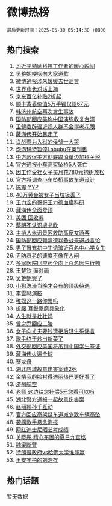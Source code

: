 # 微博热榜

`最后更新时间：2025-05-30 05:14:30 +0800`

## 热门搜索

1. [习近平勉励科技工作者的暖心瞬间](https://m.weibo.cn/search?containerid=100103type%3D1%26t%3D10%26q%3D%23%E4%B9%A0%E8%BF%91%E5%B9%B3%E5%8B%89%E5%8A%B1%E7%A7%91%E6%8A%80%E5%B7%A5%E4%BD%9C%E8%80%85%E7%9A%84%E6%9A%96%E5%BF%83%E7%9E%AC%E9%97%B4%23&stream_entry_id=51&isnewpage=1&extparam=seat%3D1%26c_type%3D51%26q%3D%2523%25E4%25B9%25A0%25E8%25BF%2591%25E5%25B9%25B3%25E5%258B%2589%25E5%258A%25B1%25E7%25A7%2591%25E6%258A%2580%25E5%25B7%25A5%25E4%25BD%259C%25E8%2580%2585%25E7%259A%2584%25E6%259A%2596%25E5%25BF%2583%25E7%259E%25AC%25E9%2597%25B4%2523%26dgr%3D0%26cate%3D10103%26pos%3D0%26filter_type%3Drealtimehot%26stream_entry_id%3D51%26display_time%3D1748553268%26pre_seqid%3D17485532687530404359806)
1. [吴艳妮哽咽向大家道歉](https://m.weibo.cn/search?containerid=100103type%3D1%26t%3D10%26q%3D%23%E5%90%B4%E8%89%B3%E5%A6%AE%E5%93%BD%E5%92%BD%E5%90%91%E5%A4%A7%E5%AE%B6%E9%81%93%E6%AD%89%23&stream_entry_id=31&isnewpage=1&extparam=seat%3D1%26c_type%3D31%26flag%3D2%26cate%3D5001%26lcate%3D5001%26pos%3D0%26stream_entry_id%3D31%26q%3D%2523%25E5%2590%25B4%25E8%2589%25B3%25E5%25A6%25AE%25E5%2593%25BD%25E5%2592%25BD%25E5%2590%2591%25E5%25A4%25A7%25E5%25AE%25B6%25E9%2581%2593%25E6%25AD%2589%2523%26dgr%3D0%26band_rank%3D1%26filter_type%3Drealtimehot%26realpos%3D1%26display_time%3D1748553268%26pre_seqid%3D17485532687530404359806)
1. [微博通报涉朱媛媛去世谣言](https://m.weibo.cn/search?containerid=100103type%3D1%26t%3D10%26q%3D%23%E5%BE%AE%E5%8D%9A%E9%80%9A%E6%8A%A5%E6%B6%89%E6%9C%B1%E5%AA%9B%E5%AA%9B%E5%8E%BB%E4%B8%96%E8%B0%A3%E8%A8%80%23&stream_entry_id=31&isnewpage=1&extparam=seat%3D1%26c_type%3D31%26flag%3D2%26cate%3D5001%26lcate%3D5001%26pos%3D1%26stream_entry_id%3D31%26q%3D%2523%25E5%25BE%25AE%25E5%258D%259A%25E9%2580%259A%25E6%258A%25A5%25E6%25B6%2589%25E6%259C%25B1%25E5%25AA%259B%25E5%25AA%259B%25E5%258E%25BB%25E4%25B8%2596%25E8%25B0%25A3%25E8%25A8%2580%2523%26dgr%3D0%26band_rank%3D2%26filter_type%3Drealtimehot%26realpos%3D2%26display_time%3D1748553268%26pre_seqid%3D17485532687530404359806)
1. [世界市长对话上海](https://m.weibo.cn/search?containerid=100103type%3D1%26t%3D10%26q%3D%23%E4%B8%96%E7%95%8C%E5%B8%82%E9%95%BF%E5%AF%B9%E8%AF%9D%E4%B8%8A%E6%B5%B7%23&stream_entry_id=31&isnewpage=1&extparam=seat%3D1%26c_type%3D31%26flag%3D0%26cate%3D5001%26lcate%3D5001%26pos%3D2%26stream_entry_id%3D31%26q%3D%2523%25E4%25B8%2596%25E7%2595%258C%25E5%25B8%2582%25E9%2595%25BF%25E5%25AF%25B9%25E8%25AF%259D%25E4%25B8%258A%25E6%25B5%25B7%2523%26dgr%3D0%26band_rank%3D3%26filter_type%3Drealtimehot%26realpos%3D3%26display_time%3D1748553268%26pre_seqid%3D17485532687530404359806)
1. [京东百亿补贴2折起](https://m.weibo.cn/search?containerid=100103type%3D1%26t%3D10%26q%3D%23%E4%BA%AC%E4%B8%9C%E7%99%BE%E4%BA%BF%E8%A1%A5%E8%B4%B42%E6%8A%98%E8%B5%B7%23&stream_entry_id=31&isnewpage=1&extparam=seat%3D1%26c_type%3D31%26cate%3D5001%26lcate%3D5001%26pos%3D3%26stream_entry_id%3D31%26q%3D%2523%25E4%25BA%25AC%25E4%25B8%259C%25E7%2599%25BE%25E4%25BA%25BF%25E8%25A1%25A5%25E8%25B4%25B42%25E6%258A%2598%25E8%25B5%25B7%2523%26dgr%3D0%26band_rank%3D4%26adid%3D288289%26is_ad_pos%3D1%26filter_type%3Drealtimehot%26topic_ad%3D1%26display_time%3D1748553268%26pre_seqid%3D17485532687530404359806)
1. [顺丰寄丢价值5万手镯仅赔67元](https://m.weibo.cn/search?containerid=100103type%3D1%26t%3D10%26q%3D%23%E9%A1%BA%E4%B8%B0%E5%AF%84%E4%B8%A2%E4%BB%B7%E5%80%BC5%E4%B8%87%E6%89%8B%E9%95%AF%E4%BB%85%E8%B5%9467%E5%85%83%23&stream_entry_id=31&isnewpage=1&extparam=seat%3D1%26c_type%3D31%26flag%3D0%26cate%3D5001%26lcate%3D5001%26pos%3D4%26stream_entry_id%3D31%26q%3D%2523%25E9%25A1%25BA%25E4%25B8%25B0%25E5%25AF%2584%25E4%25B8%25A2%25E4%25BB%25B7%25E5%2580%25BC5%25E4%25B8%2587%25E6%2589%258B%25E9%2595%25AF%25E4%25BB%2585%25E8%25B5%259467%25E5%2585%2583%2523%26dgr%3D0%26band_rank%3D4%26filter_type%3Drealtimehot%26realpos%3D4%26display_time%3D1748553268%26pre_seqid%3D17485532687530404359806)
1. [韩济州航空再次发生事故](https://m.weibo.cn/search?containerid=100103type%3D1%26t%3D10%26q%3D%23%E9%9F%A9%E6%B5%8E%E5%B7%9E%E8%88%AA%E7%A9%BA%E5%86%8D%E6%AC%A1%E5%8F%91%E7%94%9F%E4%BA%8B%E6%95%85%23&stream_entry_id=31&isnewpage=1&extparam=seat%3D1%26c_type%3D31%26flag%3D0%26cate%3D5001%26lcate%3D5001%26pos%3D5%26stream_entry_id%3D31%26q%3D%2523%25E9%259F%25A9%25E6%25B5%258E%25E5%25B7%259E%25E8%2588%25AA%25E7%25A9%25BA%25E5%2586%258D%25E6%25AC%25A1%25E5%258F%2591%25E7%2594%259F%25E4%25BA%258B%25E6%2595%2585%2523%26dgr%3D0%26band_rank%3D5%26filter_type%3Drealtimehot%26realpos%3D5%26display_time%3D1748553268%26pre_seqid%3D17485532687530404359806)
1. [国防部回应美称中国演练收复台湾](https://m.weibo.cn/search?containerid=100103type%3D1%26t%3D10%26q%3D%23%E5%9B%BD%E9%98%B2%E9%83%A8%E5%9B%9E%E5%BA%94%E7%BE%8E%E7%A7%B0%E4%B8%AD%E5%9B%BD%E6%BC%94%E7%BB%83%E6%94%B6%E5%A4%8D%E5%8F%B0%E6%B9%BE%23&stream_entry_id=31&isnewpage=1&extparam=seat%3D1%26c_type%3D31%26flag%3D0%26cate%3D5001%26lcate%3D5001%26pos%3D6%26stream_entry_id%3D31%26q%3D%2523%25E5%259B%25BD%25E9%2598%25B2%25E9%2583%25A8%25E5%259B%259E%25E5%25BA%2594%25E7%25BE%258E%25E7%25A7%25B0%25E4%25B8%25AD%25E5%259B%25BD%25E6%25BC%2594%25E7%25BB%2583%25E6%2594%25B6%25E5%25A4%258D%25E5%258F%25B0%25E6%25B9%25BE%2523%26dgr%3D0%26band_rank%3D6%26filter_type%3Drealtimehot%26realpos%3D6%26display_time%3D1748553268%26pre_seqid%3D17485532687530404359806)
1. [卫健委辟谣近视人群不会得老花眼](https://m.weibo.cn/search?containerid=100103type%3D1%26t%3D10%26q%3D%23%E5%8D%AB%E5%81%A5%E5%A7%94%E8%BE%9F%E8%B0%A3%E8%BF%91%E8%A7%86%E4%BA%BA%E7%BE%A4%E4%B8%8D%E4%BC%9A%E5%BE%97%E8%80%81%E8%8A%B1%E7%9C%BC%23&stream_entry_id=31&isnewpage=1&extparam=seat%3D1%26c_type%3D31%26cate%3D5001%26lcate%3D5001%26pos%3D7%26stream_entry_id%3D31%26q%3D%2523%25E5%258D%25AB%25E5%2581%25A5%25E5%25A7%2594%25E8%25BE%259F%25E8%25B0%25A3%25E8%25BF%2591%25E8%25A7%2586%25E4%25BA%25BA%25E7%25BE%25A4%25E4%25B8%258D%25E4%25BC%259A%25E5%25BE%2597%25E8%2580%2581%25E8%258A%25B1%25E7%259C%25BC%2523%26dgr%3D0%26adid%3D288266%26is_ad_pos%3D1%26filter_type%3Drealtimehot%26band_rank%3D7%26display_time%3D1748553268%26pre_seqid%3D17485532687530404359806)
1. [藏海传开始暴走了](https://m.weibo.cn/search?containerid=100103type%3D1%26t%3D10%26q%3D%23%E8%97%8F%E6%B5%B7%E4%BC%A0%E5%BC%80%E5%A7%8B%E6%9A%B4%E8%B5%B0%E4%BA%86%23&stream_entry_id=31&isnewpage=1&extparam=seat%3D1%26c_type%3D31%26flag%3D0%26cate%3D5001%26lcate%3D5001%26pos%3D8%26stream_entry_id%3D31%26q%3D%2523%25E8%2597%258F%25E6%25B5%25B7%25E4%25BC%25A0%25E5%25BC%2580%25E5%25A7%258B%25E6%259A%25B4%25E8%25B5%25B0%25E4%25BA%2586%2523%26dgr%3D0%26band_rank%3D7%26filter_type%3Drealtimehot%26realpos%3D7%26display_time%3D1748553268%26pre_seqid%3D17485532687530404359806)
1. [肖战要为入狱的侯爷一大哭](https://m.weibo.cn/search?containerid=100103type%3D1%26t%3D10%26q%3D%23%E8%82%96%E6%88%98%E8%A6%81%E4%B8%BA%E5%85%A5%E7%8B%B1%E7%9A%84%E4%BE%AF%E7%88%B7%E4%B8%80%E5%A4%A7%E5%93%AD%23&stream_entry_id=31&isnewpage=1&extparam=seat%3D1%26c_type%3D31%26flag%3D0%26cate%3D5001%26lcate%3D5001%26pos%3D9%26stream_entry_id%3D31%26q%3D%2523%25E8%2582%2596%25E6%2588%2598%25E8%25A6%2581%25E4%25B8%25BA%25E5%2585%25A5%25E7%258B%25B1%25E7%259A%2584%25E4%25BE%25AF%25E7%2588%25B7%25E4%25B8%2580%25E5%25A4%25A7%25E5%2593%25AD%2523%26dgr%3D0%26band_rank%3D8%26filter_type%3Drealtimehot%26realpos%3D8%26display_time%3D1748553268%26pre_seqid%3D17485532687530404359806)
1. [泡泡玛特暂停Labubu在英销售](https://m.weibo.cn/search?containerid=100103type%3D1%26t%3D10%26q%3D%23%E6%B3%A1%E6%B3%A1%E7%8E%9B%E7%89%B9%E6%9A%82%E5%81%9CLabubu%E5%9C%A8%E8%8B%B1%E9%94%80%E5%94%AE%23&stream_entry_id=31&isnewpage=1&extparam=seat%3D1%26c_type%3D31%26flag%3D0%26cate%3D5001%26lcate%3D5001%26pos%3D10%26stream_entry_id%3D31%26q%3D%2523%25E6%25B3%25A1%25E6%25B3%25A1%25E7%258E%259B%25E7%2589%25B9%25E6%259A%2582%25E5%2581%259CLabubu%25E5%259C%25A8%25E8%258B%25B1%25E9%2594%2580%25E5%2594%25AE%2523%26dgr%3D0%26band_rank%3D9%26filter_type%3Drealtimehot%26realpos%3D9%26display_time%3D1748553268%26pre_seqid%3D17485532687530404359806)
1. [中方敦促美方彻底取消单边加征关税](https://m.weibo.cn/search?containerid=100103type%3D1%26t%3D10%26q%3D%23%E4%B8%AD%E6%96%B9%E6%95%A6%E4%BF%83%E7%BE%8E%E6%96%B9%E5%BD%BB%E5%BA%95%E5%8F%96%E6%B6%88%E5%8D%95%E8%BE%B9%E5%8A%A0%E5%BE%81%E5%85%B3%E7%A8%8E%23&stream_entry_id=31&isnewpage=1&extparam=seat%3D1%26c_type%3D31%26flag%3D1%26cate%3D5001%26lcate%3D5001%26pos%3D11%26stream_entry_id%3D31%26q%3D%2523%25E4%25B8%25AD%25E6%2596%25B9%25E6%2595%25A6%25E4%25BF%2583%25E7%25BE%258E%25E6%2596%25B9%25E5%25BD%25BB%25E5%25BA%2595%25E5%258F%2596%25E6%25B6%2588%25E5%258D%2595%25E8%25BE%25B9%25E5%258A%25A0%25E5%25BE%2581%25E5%2585%25B3%25E7%25A8%258E%2523%26dgr%3D0%26band_rank%3D10%26filter_type%3Drealtimehot%26realpos%3D10%26display_time%3D1748553268%26pre_seqid%3D17485532687530404359806)
1. [官方通报小车高架坠桥5人死亡](https://m.weibo.cn/search?containerid=100103type%3D1%26t%3D10%26q%3D%23%E5%AE%98%E6%96%B9%E9%80%9A%E6%8A%A5%E5%B0%8F%E8%BD%A6%E9%AB%98%E6%9E%B6%E5%9D%A0%E6%A1%A55%E4%BA%BA%E6%AD%BB%E4%BA%A1%23&stream_entry_id=31&isnewpage=1&extparam=seat%3D1%26c_type%3D31%26flag%3D0%26cate%3D5001%26lcate%3D5001%26pos%3D12%26stream_entry_id%3D31%26q%3D%2523%25E5%25AE%2598%25E6%2596%25B9%25E9%2580%259A%25E6%258A%25A5%25E5%25B0%258F%25E8%25BD%25A6%25E9%25AB%2598%25E6%259E%25B6%25E5%259D%25A0%25E6%25A1%25A55%25E4%25BA%25BA%25E6%25AD%25BB%25E4%25BA%25A1%2523%26dgr%3D0%26band_rank%3D11%26filter_type%3Drealtimehot%26realpos%3D11%26display_time%3D1748553268%26pre_seqid%3D17485532687530404359806)
1. [因工作受挫女子每月花780元抱树放松](https://m.weibo.cn/search?containerid=100103type%3D1%26t%3D10%26q%3D%23%E5%9B%A0%E5%B7%A5%E4%BD%9C%E5%8F%97%E6%8C%AB%E5%A5%B3%E5%AD%90%E6%AF%8F%E6%9C%88%E8%8A%B1780%E5%85%83%E6%8A%B1%E6%A0%91%E6%94%BE%E6%9D%BE%23&stream_entry_id=31&isnewpage=1&extparam=seat%3D1%26c_type%3D31%26flag%3D0%26cate%3D5001%26lcate%3D5001%26pos%3D13%26stream_entry_id%3D31%26q%3D%2523%25E5%259B%25A0%25E5%25B7%25A5%25E4%25BD%259C%25E5%258F%2597%25E6%258C%25AB%25E5%25A5%25B3%25E5%25AD%2590%25E6%25AF%258F%25E6%259C%2588%25E8%258A%25B1780%25E5%2585%2583%25E6%258A%25B1%25E6%25A0%2591%25E6%2594%25BE%25E6%259D%25BE%2523%26dgr%3D0%26band_rank%3D12%26filter_type%3Drealtimehot%26realpos%3D12%26display_time%3D1748553268%26pre_seqid%3D17485532687530404359806)
1. [官方将调查小车坠桥事故车道设计](https://m.weibo.cn/search?containerid=100103type%3D1%26t%3D10%26q%3D%23%E5%AE%98%E6%96%B9%E5%B0%86%E8%B0%83%E6%9F%A5%E5%B0%8F%E8%BD%A6%E5%9D%A0%E6%A1%A5%E4%BA%8B%E6%95%85%E8%BD%A6%E9%81%93%E8%AE%BE%E8%AE%A1%23&stream_entry_id=31&isnewpage=1&extparam=seat%3D1%26c_type%3D31%26flag%3D0%26cate%3D5001%26lcate%3D5001%26pos%3D14%26stream_entry_id%3D31%26q%3D%2523%25E5%25AE%2598%25E6%2596%25B9%25E5%25B0%2586%25E8%25B0%2583%25E6%259F%25A5%25E5%25B0%258F%25E8%25BD%25A6%25E5%259D%25A0%25E6%25A1%25A5%25E4%25BA%258B%25E6%2595%2585%25E8%25BD%25A6%25E9%2581%2593%25E8%25AE%25BE%25E8%25AE%25A1%2523%26dgr%3D0%26band_rank%3D13%26filter_type%3Drealtimehot%26realpos%3D13%26display_time%3D1748553268%26pre_seqid%3D17485532687530404359806)
1. [陈震 YYP](https://m.weibo.cn/search?containerid=100103type%3D1%26t%3D10%26q%3D%E9%99%88%E9%9C%87+YYP&stream_entry_id=31&isnewpage=1&extparam=seat%3D1%26c_type%3D31%26flag%3D0%26cate%3D5001%26lcate%3D5001%26pos%3D15%26stream_entry_id%3D31%26q%3D%25E9%2599%2588%25E9%259C%2587%2520YYP%26dgr%3D0%26band_rank%3D14%26filter_type%3Drealtimehot%26realpos%3D14%26display_time%3D1748553268%26pre_seqid%3D17485532687530404359806)
1. [40万黄金被女子当垃圾丢了](https://m.weibo.cn/search?containerid=100103type%3D1%26t%3D10%26q%3D%2340%E4%B8%87%E9%BB%84%E9%87%91%E8%A2%AB%E5%A5%B3%E5%AD%90%E5%BD%93%E5%9E%83%E5%9C%BE%E4%B8%A2%E4%BA%86%23&stream_entry_id=31&isnewpage=1&extparam=seat%3D1%26c_type%3D31%26flag%3D0%26cate%3D5001%26lcate%3D5001%26pos%3D16%26stream_entry_id%3D31%26q%3D%252340%25E4%25B8%2587%25E9%25BB%2584%25E9%2587%2591%25E8%25A2%25AB%25E5%25A5%25B3%25E5%25AD%2590%25E5%25BD%2593%25E5%259E%2583%25E5%259C%25BE%25E4%25B8%25A2%25E4%25BA%2586%2523%26dgr%3D0%26band_rank%3D15%26filter_type%3Drealtimehot%26realpos%3D15%26display_time%3D1748553268%26pre_seqid%3D17485532687530404359806)
1. [王力宏的哥哥王力德血癌科研](https://m.weibo.cn/search?containerid=100103type%3D1%26t%3D10%26q%3D%23%E7%8E%8B%E5%8A%9B%E5%AE%8F%E7%9A%84%E5%93%A5%E5%93%A5%E7%8E%8B%E5%8A%9B%E5%BE%B7%E8%A1%80%E7%99%8C%E7%A7%91%E7%A0%94%23&stream_entry_id=31&isnewpage=1&extparam=seat%3D1%26c_type%3D31%26flag%3D0%26cate%3D5001%26lcate%3D5001%26pos%3D17%26stream_entry_id%3D31%26q%3D%2523%25E7%258E%258B%25E5%258A%259B%25E5%25AE%258F%25E7%259A%2584%25E5%2593%25A5%25E5%2593%25A5%25E7%258E%258B%25E5%258A%259B%25E5%25BE%25B7%25E8%25A1%2580%25E7%2599%258C%25E7%25A7%2591%25E7%25A0%2594%2523%26dgr%3D0%26band_rank%3D16%26filter_type%3Drealtimehot%26realpos%3D16%26display_time%3D1748553268%26pre_seqid%3D17485532687530404359806)
1. [藏海传全面登顶](https://m.weibo.cn/search?containerid=100103type%3D1%26t%3D10%26q%3D%23%E8%97%8F%E6%B5%B7%E4%BC%A0%E5%85%A8%E9%9D%A2%E7%99%BB%E9%A1%B6%23&stream_entry_id=31&isnewpage=1&extparam=seat%3D1%26c_type%3D31%26flag%3D0%26cate%3D5001%26lcate%3D5001%26pos%3D18%26stream_entry_id%3D31%26q%3D%2523%25E8%2597%258F%25E6%25B5%25B7%25E4%25BC%25A0%25E5%2585%25A8%25E9%259D%25A2%25E7%2599%25BB%25E9%25A1%25B6%2523%26dgr%3D0%26band_rank%3D17%26filter_type%3Drealtimehot%26realpos%3D17%26display_time%3D1748553268%26pre_seqid%3D17485532687530404359806)
1. [美团 回收券](https://m.weibo.cn/search?containerid=100103type%3D1%26t%3D10%26q%3D%E7%BE%8E%E5%9B%A2+%E5%9B%9E%E6%94%B6%E5%88%B8&stream_entry_id=31&isnewpage=1&extparam=seat%3D1%26c_type%3D31%26flag%3D0%26cate%3D5001%26lcate%3D5001%26pos%3D19%26stream_entry_id%3D31%26q%3D%25E7%25BE%258E%25E5%259B%25A2%2520%25E5%259B%259E%25E6%2594%25B6%25E5%2588%25B8%26dgr%3D0%26band_rank%3D18%26filter_type%3Drealtimehot%26realpos%3D18%26display_time%3D1748553268%26pre_seqid%3D17485532687530404359806)
1. [蔡明不认识虞书欣](https://m.weibo.cn/search?containerid=100103type%3D1%26t%3D10%26q%3D%E8%94%A1%E6%98%8E%E4%B8%8D%E8%AE%A4%E8%AF%86%E8%99%9E%E4%B9%A6%E6%AC%A3&stream_entry_id=31&isnewpage=1&extparam=seat%3D1%26c_type%3D31%26flag%3D0%26cate%3D5001%26lcate%3D5001%26pos%3D20%26stream_entry_id%3D31%26q%3D%25E8%2594%25A1%25E6%2598%258E%25E4%25B8%258D%25E8%25AE%25A4%25E8%25AF%2586%25E8%2599%259E%25E4%25B9%25A6%25E6%25AC%25A3%26dgr%3D0%26band_rank%3D19%26filter_type%3Drealtimehot%26realpos%3D19%26display_time%3D1748553268%26pre_seqid%3D17485532687530404359806)
1. [主持人朱迅景区救助高反女游客](https://m.weibo.cn/search?containerid=100103type%3D1%26t%3D10%26q%3D%23%E4%B8%BB%E6%8C%81%E4%BA%BA%E6%9C%B1%E8%BF%85%E6%99%AF%E5%8C%BA%E6%95%91%E5%8A%A9%E9%AB%98%E5%8F%8D%E5%A5%B3%E6%B8%B8%E5%AE%A2%23&stream_entry_id=31&isnewpage=1&extparam=seat%3D1%26c_type%3D31%26flag%3D0%26cate%3D5001%26lcate%3D5001%26pos%3D21%26stream_entry_id%3D31%26q%3D%2523%25E4%25B8%25BB%25E6%258C%2581%25E4%25BA%25BA%25E6%259C%25B1%25E8%25BF%2585%25E6%2599%25AF%25E5%258C%25BA%25E6%2595%2591%25E5%258A%25A9%25E9%25AB%2598%25E5%258F%258D%25E5%25A5%25B3%25E6%25B8%25B8%25E5%25AE%25A2%2523%26dgr%3D0%26band_rank%3D20%26filter_type%3Drealtimehot%26realpos%3D20%26display_time%3D1748553268%26pre_seqid%3D17485532687530404359806)
1. [国防部回应赖清德以备战来避战言论](https://m.weibo.cn/search?containerid=100103type%3D1%26t%3D10%26q%3D%23%E5%9B%BD%E9%98%B2%E9%83%A8%E5%9B%9E%E5%BA%94%E8%B5%96%E6%B8%85%E5%BE%B7%E4%BB%A5%E5%A4%87%E6%88%98%E6%9D%A5%E9%81%BF%E6%88%98%E8%A8%80%E8%AE%BA%23&stream_entry_id=31&isnewpage=1&extparam=seat%3D1%26c_type%3D31%26flag%3D1%26cate%3D5001%26lcate%3D5001%26pos%3D22%26stream_entry_id%3D31%26q%3D%2523%25E5%259B%25BD%25E9%2598%25B2%25E9%2583%25A8%25E5%259B%259E%25E5%25BA%2594%25E8%25B5%2596%25E6%25B8%2585%25E5%25BE%25B7%25E4%25BB%25A5%25E5%25A4%2587%25E6%2588%2598%25E6%259D%25A5%25E9%2581%25BF%25E6%2588%2598%25E8%25A8%2580%25E8%25AE%25BA%2523%26dgr%3D0%26band_rank%3D21%26filter_type%3Drealtimehot%26realpos%3D21%26display_time%3D1748553268%26pre_seqid%3D17485532687530404359806)
1. [男子冒充初中生诱骗近百名中小学女生](https://m.weibo.cn/search?containerid=100103type%3D1%26t%3D10%26q%3D%23%E7%94%B7%E5%AD%90%E5%86%92%E5%85%85%E5%88%9D%E4%B8%AD%E7%94%9F%E8%AF%B1%E9%AA%97%E8%BF%91%E7%99%BE%E5%90%8D%E4%B8%AD%E5%B0%8F%E5%AD%A6%E5%A5%B3%E7%94%9F%23&stream_entry_id=31&isnewpage=1&extparam=seat%3D1%26c_type%3D31%26flag%3D0%26cate%3D5001%26lcate%3D5001%26pos%3D23%26stream_entry_id%3D31%26q%3D%2523%25E7%2594%25B7%25E5%25AD%2590%25E5%2586%2592%25E5%2585%2585%25E5%2588%259D%25E4%25B8%25AD%25E7%2594%259F%25E8%25AF%25B1%25E9%25AA%2597%25E8%25BF%2591%25E7%2599%25BE%25E5%2590%258D%25E4%25B8%25AD%25E5%25B0%258F%25E5%25AD%25A6%25E5%25A5%25B3%25E7%2594%259F%2523%26dgr%3D0%26band_rank%3D22%26filter_type%3Drealtimehot%26realpos%3D22%26display_time%3D1748553268%26pre_seqid%3D17485532687530404359806)
1. [尹昉衰老的速度不像在人间](https://m.weibo.cn/search?containerid=100103type%3D1%26t%3D10%26q%3D%E5%B0%B9%E6%98%89%E8%A1%B0%E8%80%81%E7%9A%84%E9%80%9F%E5%BA%A6%E4%B8%8D%E5%83%8F%E5%9C%A8%E4%BA%BA%E9%97%B4&stream_entry_id=31&isnewpage=1&extparam=seat%3D1%26c_type%3D31%26flag%3D0%26cate%3D5001%26lcate%3D5001%26pos%3D24%26stream_entry_id%3D31%26q%3D%25E5%25B0%25B9%25E6%2598%2589%25E8%25A1%25B0%25E8%2580%2581%25E7%259A%2584%25E9%2580%259F%25E5%25BA%25A6%25E4%25B8%258D%25E5%2583%258F%25E5%259C%25A8%25E4%25BA%25BA%25E9%2597%25B4%26dgr%3D0%26band_rank%3D23%26filter_type%3Drealtimehot%26realpos%3D23%26display_time%3D1748553268%26pre_seqid%3D17485532687530404359806)
1. [多家医院回应药企向上百名医生行贿](https://m.weibo.cn/search?containerid=100103type%3D1%26t%3D10%26q%3D%23%E5%A4%9A%E5%AE%B6%E5%8C%BB%E9%99%A2%E5%9B%9E%E5%BA%94%E8%8D%AF%E4%BC%81%E5%90%91%E4%B8%8A%E7%99%BE%E5%90%8D%E5%8C%BB%E7%94%9F%E8%A1%8C%E8%B4%BF%23&stream_entry_id=31&isnewpage=1&extparam=seat%3D1%26c_type%3D31%26flag%3D0%26cate%3D5001%26lcate%3D5001%26pos%3D25%26stream_entry_id%3D31%26q%3D%2523%25E5%25A4%259A%25E5%25AE%25B6%25E5%258C%25BB%25E9%2599%25A2%25E5%259B%259E%25E5%25BA%2594%25E8%258D%25AF%25E4%25BC%2581%25E5%2590%2591%25E4%25B8%258A%25E7%2599%25BE%25E5%2590%258D%25E5%258C%25BB%25E7%2594%259F%25E8%25A1%258C%25E8%25B4%25BF%2523%26dgr%3D0%26band_rank%3D24%26filter_type%3Drealtimehot%26realpos%3D24%26display_time%3D1748553268%26pre_seqid%3D17485532687530404359806)
1. [王楚钦 面对面](https://m.weibo.cn/search?containerid=100103type%3D1%26t%3D10%26q%3D%E7%8E%8B%E6%A5%9A%E9%92%A6+%E9%9D%A2%E5%AF%B9%E9%9D%A2&stream_entry_id=31&isnewpage=1&extparam=seat%3D1%26c_type%3D31%26flag%3D0%26cate%3D5001%26lcate%3D5001%26pos%3D26%26stream_entry_id%3D31%26q%3D%25E7%258E%258B%25E6%25A5%259A%25E9%2592%25A6%2520%25E9%259D%25A2%25E5%25AF%25B9%25E9%259D%25A2%26dgr%3D0%26band_rank%3D25%26filter_type%3Drealtimehot%26realpos%3D25%26display_time%3D1748553268%26pre_seqid%3D17485532687530404359806)
1. [吴艳妮哭了](https://m.weibo.cn/search?containerid=100103type%3D1%26t%3D10%26q%3D%23%E5%90%B4%E8%89%B3%E5%A6%AE%E5%93%AD%E4%BA%86%23&stream_entry_id=31&isnewpage=1&extparam=seat%3D1%26c_type%3D31%26flag%3D0%26cate%3D5001%26lcate%3D5001%26pos%3D27%26stream_entry_id%3D31%26q%3D%2523%25E5%2590%25B4%25E8%2589%25B3%25E5%25A6%25AE%25E5%2593%25AD%25E4%25BA%2586%2523%26dgr%3D0%26band_rank%3D26%26filter_type%3Drealtimehot%26realpos%3D26%26display_time%3D1748553268%26pre_seqid%3D17485532687530404359806)
1. [小狗洗澡当晚才会有的顶级待遇](https://m.weibo.cn/search?containerid=100103type%3D1%26t%3D10%26q%3D%23%E5%B0%8F%E7%8B%97%E6%B4%97%E6%BE%A1%E5%BD%93%E6%99%9A%E6%89%8D%E4%BC%9A%E6%9C%89%E7%9A%84%E9%A1%B6%E7%BA%A7%E5%BE%85%E9%81%87%23&stream_entry_id=31&isnewpage=1&extparam=seat%3D1%26c_type%3D31%26flag%3D0%26cate%3D5001%26lcate%3D5001%26pos%3D28%26stream_entry_id%3D31%26q%3D%2523%25E5%25B0%258F%25E7%258B%2597%25E6%25B4%2597%25E6%25BE%25A1%25E5%25BD%2593%25E6%2599%259A%25E6%2589%258D%25E4%25BC%259A%25E6%259C%2589%25E7%259A%2584%25E9%25A1%25B6%25E7%25BA%25A7%25E5%25BE%2585%25E9%2581%2587%2523%26dgr%3D0%26band_rank%3D27%26filter_type%3Drealtimehot%26realpos%3D27%26display_time%3D1748553268%26pre_seqid%3D17485532687530404359806)
1. [李雪琴演技](https://m.weibo.cn/search?containerid=100103type%3D1%26t%3D10%26q%3D%E6%9D%8E%E9%9B%AA%E7%90%B4%E6%BC%94%E6%8A%80&stream_entry_id=31&isnewpage=1&extparam=seat%3D1%26c_type%3D31%26flag%3D0%26cate%3D5001%26lcate%3D5001%26pos%3D29%26stream_entry_id%3D31%26q%3D%25E6%259D%258E%25E9%259B%25AA%25E7%2590%25B4%25E6%25BC%2594%25E6%258A%2580%26dgr%3D0%26band_rank%3D28%26filter_type%3Drealtimehot%26realpos%3D28%26display_time%3D1748553268%26pre_seqid%3D17485532687530404359806)
1. [稚奴这一路你累吗](https://m.weibo.cn/search?containerid=100103type%3D1%26t%3D10%26q%3D%E7%A8%9A%E5%A5%B4%E8%BF%99%E4%B8%80%E8%B7%AF%E4%BD%A0%E7%B4%AF%E5%90%97&stream_entry_id=31&isnewpage=1&extparam=seat%3D1%26c_type%3D31%26flag%3D0%26cate%3D5001%26lcate%3D5001%26pos%3D30%26stream_entry_id%3D31%26q%3D%25E7%25A8%259A%25E5%25A5%25B4%25E8%25BF%2599%25E4%25B8%2580%25E8%25B7%25AF%25E4%25BD%25A0%25E7%25B4%25AF%25E5%2590%2597%26dgr%3D0%26band_rank%3D29%26filter_type%3Drealtimehot%26realpos%3D29%26display_time%3D1748553268%26pre_seqid%3D17485532687530404359806)
1. [折腰 耳鬓厮磨具象化](https://m.weibo.cn/search?containerid=100103type%3D1%26t%3D10%26q%3D%E6%8A%98%E8%85%B0+%E8%80%B3%E9%AC%93%E5%8E%AE%E7%A3%A8%E5%85%B7%E8%B1%A1%E5%8C%96&stream_entry_id=31&isnewpage=1&extparam=seat%3D1%26c_type%3D31%26flag%3D0%26cate%3D5001%26lcate%3D5001%26pos%3D31%26stream_entry_id%3D31%26q%3D%25E6%258A%2598%25E8%2585%25B0%2520%25E8%2580%25B3%25E9%25AC%2593%25E5%258E%25AE%25E7%25A3%25A8%25E5%2585%25B7%25E8%25B1%25A1%25E5%258C%2596%26dgr%3D0%26band_rank%3D30%26filter_type%3Drealtimehot%26realpos%3D30%26display_time%3D1748553268%26pre_seqid%3D17485532687530404359806)
1. [人生就是壮壮妈](https://m.weibo.cn/search?containerid=100103type%3D1%26t%3D10%26q%3D%E4%BA%BA%E7%94%9F%E5%B0%B1%E6%98%AF%E5%A3%AE%E5%A3%AE%E5%A6%88&stream_entry_id=31&isnewpage=1&extparam=seat%3D1%26c_type%3D31%26flag%3D0%26cate%3D5001%26lcate%3D5001%26pos%3D32%26stream_entry_id%3D31%26q%3D%25E4%25BA%25BA%25E7%2594%259F%25E5%25B0%25B1%25E6%2598%25AF%25E5%25A3%25AE%25E5%25A3%25AE%25E5%25A6%2588%26dgr%3D0%26band_rank%3D31%26filter_type%3Drealtimehot%26realpos%3D31%26display_time%3D1748553268%26pre_seqid%3D17485532687530404359806)
1. [曾之乔回应二胎](https://m.weibo.cn/search?containerid=100103type%3D1%26t%3D10%26q%3D%23%E6%9B%BE%E4%B9%8B%E4%B9%94%E5%9B%9E%E5%BA%94%E4%BA%8C%E8%83%8E%23&stream_entry_id=31&isnewpage=1&extparam=seat%3D1%26c_type%3D31%26flag%3D0%26cate%3D5001%26lcate%3D5001%26pos%3D33%26stream_entry_id%3D31%26q%3D%2523%25E6%259B%25BE%25E4%25B9%258B%25E4%25B9%2594%25E5%259B%259E%25E5%25BA%2594%25E4%25BA%258C%25E8%2583%258E%2523%26dgr%3D0%26band_rank%3D32%26filter_type%3Drealtimehot%26realpos%3D32%26display_time%3D1748553268%26pre_seqid%3D17485532687530404359806)
1. [女子向丈夫要钱遭拒后轻生系谣言](https://m.weibo.cn/search?containerid=100103type%3D1%26t%3D10%26q%3D%23%E5%A5%B3%E5%AD%90%E5%90%91%E4%B8%88%E5%A4%AB%E8%A6%81%E9%92%B1%E9%81%AD%E6%8B%92%E5%90%8E%E8%BD%BB%E7%94%9F%E7%B3%BB%E8%B0%A3%E8%A8%80%23&stream_entry_id=31&isnewpage=1&extparam=seat%3D1%26c_type%3D31%26flag%3D32772%26cate%3D5001%26lcate%3D5001%26pos%3D34%26stream_entry_id%3D31%26q%3D%2523%25E5%25A5%25B3%25E5%25AD%2590%25E5%2590%2591%25E4%25B8%2588%25E5%25A4%25AB%25E8%25A6%2581%25E9%2592%25B1%25E9%2581%25AD%25E6%258B%2592%25E5%2590%258E%25E8%25BD%25BB%25E7%2594%259F%25E7%25B3%25BB%25E8%25B0%25A3%25E8%25A8%2580%2523%26dgr%3D0%26band_rank%3D33%26filter_type%3Drealtimehot%26realpos%3D33%26display_time%3D1748553268%26pre_seqid%3D17485532687530404359806)
1. [歌手终于炒出新菜了](https://m.weibo.cn/search?containerid=100103type%3D1%26t%3D10%26q%3D%E6%AD%8C%E6%89%8B%E7%BB%88%E4%BA%8E%E7%82%92%E5%87%BA%E6%96%B0%E8%8F%9C%E4%BA%86&stream_entry_id=31&isnewpage=1&extparam=seat%3D1%26c_type%3D31%26flag%3D0%26cate%3D5001%26lcate%3D5001%26pos%3D35%26stream_entry_id%3D31%26q%3D%25E6%25AD%258C%25E6%2589%258B%25E7%25BB%2588%25E4%25BA%258E%25E7%2582%2592%25E5%2587%25BA%25E6%2596%25B0%25E8%258F%259C%25E4%25BA%2586%26dgr%3D0%26band_rank%3D34%26filter_type%3Drealtimehot%26realpos%3D34%26display_time%3D1748553268%26pre_seqid%3D17485532687530404359806)
1. [外交部回应美国将吊销中国学生签证](https://m.weibo.cn/search?containerid=100103type%3D1%26t%3D10%26q%3D%23%E5%A4%96%E4%BA%A4%E9%83%A8%E5%9B%9E%E5%BA%94%E7%BE%8E%E5%9B%BD%E5%B0%86%E5%90%8A%E9%94%80%E4%B8%AD%E5%9B%BD%E5%AD%A6%E7%94%9F%E7%AD%BE%E8%AF%81%23&stream_entry_id=31&isnewpage=1&extparam=seat%3D1%26c_type%3D31%26flag%3D1%26cate%3D5001%26lcate%3D5001%26pos%3D36%26stream_entry_id%3D31%26q%3D%2523%25E5%25A4%2596%25E4%25BA%25A4%25E9%2583%25A8%25E5%259B%259E%25E5%25BA%2594%25E7%25BE%258E%25E5%259B%25BD%25E5%25B0%2586%25E5%2590%258A%25E9%2594%2580%25E4%25B8%25AD%25E5%259B%25BD%25E5%25AD%25A6%25E7%2594%259F%25E7%25AD%25BE%25E8%25AF%2581%2523%26dgr%3D0%26band_rank%3D35%26filter_type%3Drealtimehot%26realpos%3D35%26display_time%3D1748553268%26pre_seqid%3D17485532687530404359806)
1. [藏海传火遍全球](https://m.weibo.cn/search?containerid=100103type%3D1%26t%3D10%26q%3D%E8%97%8F%E6%B5%B7%E4%BC%A0%E7%81%AB%E9%81%8D%E5%85%A8%E7%90%83&stream_entry_id=31&isnewpage=1&extparam=seat%3D1%26c_type%3D31%26flag%3D0%26cate%3D5001%26lcate%3D5001%26pos%3D37%26stream_entry_id%3D31%26q%3D%25E8%2597%258F%25E6%25B5%25B7%25E4%25BC%25A0%25E7%2581%25AB%25E9%2581%258D%25E5%2585%25A8%25E7%2590%2583%26dgr%3D0%26band_rank%3D36%26filter_type%3Drealtimehot%26realpos%3D36%26display_time%3D1748553268%26pre_seqid%3D17485532687530404359806)
1. [赛龙舟](https://m.weibo.cn/search?containerid=100103type%3D1%26t%3D10%26q%3D%E8%B5%9B%E9%BE%99%E8%88%9F&stream_entry_id=31&isnewpage=1&extparam=seat%3D1%26c_type%3D31%26flag%3D0%26cate%3D5001%26lcate%3D5001%26pos%3D38%26stream_entry_id%3D31%26q%3D%25E8%25B5%259B%25E9%25BE%2599%25E8%2588%259F%26dgr%3D0%26band_rank%3D37%26filter_type%3Drealtimehot%26realpos%3D37%26display_time%3D1748553268%26pre_seqid%3D17485532687530404359806)
1. [湖北应城故意伤害案致2死](https://m.weibo.cn/search?containerid=100103type%3D1%26t%3D10%26q%3D%23%E6%B9%96%E5%8C%97%E5%BA%94%E5%9F%8E%E6%95%85%E6%84%8F%E4%BC%A4%E5%AE%B3%E6%A1%88%E8%87%B42%E6%AD%BB%23&stream_entry_id=31&isnewpage=1&extparam=seat%3D1%26c_type%3D31%26flag%3D0%26cate%3D5001%26lcate%3D5001%26pos%3D39%26stream_entry_id%3D31%26q%3D%2523%25E6%25B9%2596%25E5%258C%2597%25E5%25BA%2594%25E5%259F%258E%25E6%2595%2585%25E6%2584%258F%25E4%25BC%25A4%25E5%25AE%25B3%25E6%25A1%2588%25E8%2587%25B42%25E6%25AD%25BB%2523%26dgr%3D0%26band_rank%3D38%26filter_type%3Drealtimehot%26realpos%3D38%26display_time%3D1748553268%26pre_seqid%3D17485532687530404359806)
1. [金靖我的脸衬得迪丽热巴更好看了](https://m.weibo.cn/search?containerid=100103type%3D1%26t%3D10%26q%3D%23%E9%87%91%E9%9D%96%E6%88%91%E7%9A%84%E8%84%B8%E8%A1%AC%E5%BE%97%E8%BF%AA%E4%B8%BD%E7%83%AD%E5%B7%B4%E6%9B%B4%E5%A5%BD%E7%9C%8B%E4%BA%86%23&stream_entry_id=31&isnewpage=1&extparam=seat%3D1%26c_type%3D31%26flag%3D0%26cate%3D5001%26lcate%3D5001%26pos%3D40%26stream_entry_id%3D31%26q%3D%2523%25E9%2587%2591%25E9%259D%2596%25E6%2588%2591%25E7%259A%2584%25E8%2584%25B8%25E8%25A1%25AC%25E5%25BE%2597%25E8%25BF%25AA%25E4%25B8%25BD%25E7%2583%25AD%25E5%25B7%25B4%25E6%259B%25B4%25E5%25A5%25BD%25E7%259C%258B%25E4%25BA%2586%2523%26dgr%3D0%26band_rank%3D39%26filter_type%3Drealtimehot%26realpos%3D39%26display_time%3D1748553268%26pre_seqid%3D17485532687530404359806)
1. [济州航空](https://m.weibo.cn/search?containerid=100103type%3D1%26t%3D10%26q%3D%E6%B5%8E%E5%B7%9E%E8%88%AA%E7%A9%BA&stream_entry_id=31&isnewpage=1&extparam=seat%3D1%26c_type%3D31%26flag%3D1%26cate%3D5001%26lcate%3D5001%26pos%3D41%26stream_entry_id%3D31%26q%3D%25E6%25B5%258E%25E5%25B7%259E%25E8%2588%25AA%25E7%25A9%25BA%26dgr%3D0%26band_rank%3D40%26filter_type%3Drealtimehot%26realpos%3D40%26display_time%3D1748553268%26pre_seqid%3D17485532687530404359806)
1. [老师 这边给您补偿5元您看可以吗](https://m.weibo.cn/search?containerid=100103type%3D1%26t%3D10%26q%3D%E8%80%81%E5%B8%88+%E8%BF%99%E8%BE%B9%E7%BB%99%E6%82%A8%E8%A1%A5%E5%81%BF5%E5%85%83%E6%82%A8%E7%9C%8B%E5%8F%AF%E4%BB%A5%E5%90%97&stream_entry_id=31&isnewpage=1&extparam=seat%3D1%26c_type%3D31%26flag%3D0%26cate%3D5001%26lcate%3D5001%26pos%3D42%26stream_entry_id%3D31%26q%3D%25E8%2580%2581%25E5%25B8%2588%2520%25E8%25BF%2599%25E8%25BE%25B9%25E7%25BB%2599%25E6%2582%25A8%25E8%25A1%25A5%25E5%2581%25BF5%25E5%2585%2583%25E6%2582%25A8%25E7%259C%258B%25E5%258F%25AF%25E4%25BB%25A5%25E5%2590%2597%26dgr%3D0%26band_rank%3D41%26filter_type%3Drealtimehot%26realpos%3D41%26display_time%3D1748553268%26pre_seqid%3D17485532687530404359806)
1. [湖北警方通报一起故意伤害案](https://m.weibo.cn/search?containerid=100103type%3D1%26t%3D10%26q%3D%23%E6%B9%96%E5%8C%97%E8%AD%A6%E6%96%B9%E9%80%9A%E6%8A%A5%E4%B8%80%E8%B5%B7%E6%95%85%E6%84%8F%E4%BC%A4%E5%AE%B3%E6%A1%88%23&stream_entry_id=31&isnewpage=1&extparam=seat%3D1%26c_type%3D31%26flag%3D0%26cate%3D5001%26lcate%3D5001%26pos%3D43%26stream_entry_id%3D31%26q%3D%2523%25E6%25B9%2596%25E5%258C%2597%25E8%25AD%25A6%25E6%2596%25B9%25E9%2580%259A%25E6%258A%25A5%25E4%25B8%2580%25E8%25B5%25B7%25E6%2595%2585%25E6%2584%258F%25E4%25BC%25A4%25E5%25AE%25B3%25E6%25A1%2588%2523%26dgr%3D0%26band_rank%3D42%26filter_type%3Drealtimehot%26realpos%3D42%26display_time%3D1748553268%26pre_seqid%3D17485532687530404359806)
1. [赵丽颖孙千互动](https://m.weibo.cn/search?containerid=100103type%3D1%26t%3D10%26q%3D%23%E8%B5%B5%E4%B8%BD%E9%A2%96%E5%AD%99%E5%8D%83%E4%BA%92%E5%8A%A8%23&stream_entry_id=31&isnewpage=1&extparam=seat%3D1%26c_type%3D31%26flag%3D0%26cate%3D5001%26lcate%3D5001%26pos%3D44%26stream_entry_id%3D31%26q%3D%2523%25E8%25B5%25B5%25E4%25B8%25BD%25E9%25A2%2596%25E5%25AD%2599%25E5%258D%2583%25E4%25BA%2592%25E5%258A%25A8%2523%26dgr%3D0%26band_rank%3D43%26filter_type%3Drealtimehot%26realpos%3D43%26display_time%3D1748553268%26pre_seqid%3D17485532687530404359806)
1. [官方回应高架疑车道减少致车辆高坠](https://m.weibo.cn/search?containerid=100103type%3D1%26t%3D10%26q%3D%23%E5%AE%98%E6%96%B9%E5%9B%9E%E5%BA%94%E9%AB%98%E6%9E%B6%E7%96%91%E8%BD%A6%E9%81%93%E5%87%8F%E5%B0%91%E8%87%B4%E8%BD%A6%E8%BE%86%E9%AB%98%E5%9D%A0%23&stream_entry_id=31&isnewpage=1&extparam=seat%3D1%26c_type%3D31%26flag%3D1%26cate%3D5001%26lcate%3D5001%26pos%3D45%26stream_entry_id%3D31%26q%3D%2523%25E5%25AE%2598%25E6%2596%25B9%25E5%259B%259E%25E5%25BA%2594%25E9%25AB%2598%25E6%259E%25B6%25E7%2596%2591%25E8%25BD%25A6%25E9%2581%2593%25E5%2587%258F%25E5%25B0%2591%25E8%2587%25B4%25E8%25BD%25A6%25E8%25BE%2586%25E9%25AB%2598%25E5%259D%25A0%2523%26dgr%3D0%26band_rank%3D44%26filter_type%3Drealtimehot%26realpos%3D44%26display_time%3D1748553268%26pre_seqid%3D17485532687530404359806)
1. [袭榜歌手悬念海报](https://m.weibo.cn/search?containerid=100103type%3D1%26t%3D10%26q%3D%23%E8%A2%AD%E6%A6%9C%E6%AD%8C%E6%89%8B%E6%82%AC%E5%BF%B5%E6%B5%B7%E6%8A%A5%23&stream_entry_id=31&isnewpage=1&extparam=seat%3D1%26c_type%3D31%26flag%3D0%26cate%3D5001%26lcate%3D5001%26pos%3D46%26stream_entry_id%3D31%26q%3D%2523%25E8%25A2%25AD%25E6%25A6%259C%25E6%25AD%258C%25E6%2589%258B%25E6%2582%25AC%25E5%25BF%25B5%25E6%25B5%25B7%25E6%258A%25A5%2523%26dgr%3D0%26band_rank%3D45%26filter_type%3Drealtimehot%26realpos%3D45%26display_time%3D1748553268%26pre_seqid%3D17485532687530404359806)
1. [网红迪士尼晒艺考成绩](https://m.weibo.cn/search?containerid=100103type%3D1%26t%3D10%26q%3D%23%E7%BD%91%E7%BA%A2%E8%BF%AA%E5%A3%AB%E5%B0%BC%E6%99%92%E8%89%BA%E8%80%83%E6%88%90%E7%BB%A9%23&stream_entry_id=31&isnewpage=1&extparam=seat%3D1%26c_type%3D31%26flag%3D0%26cate%3D5001%26lcate%3D5001%26pos%3D47%26stream_entry_id%3D31%26q%3D%2523%25E7%25BD%2591%25E7%25BA%25A2%25E8%25BF%25AA%25E5%25A3%25AB%25E5%25B0%25BC%25E6%2599%2592%25E8%2589%25BA%25E8%2580%2583%25E6%2588%2590%25E7%25BB%25A9%2523%26dgr%3D0%26band_rank%3D46%26filter_type%3Drealtimehot%26realpos%3D46%26display_time%3D1748553268%26pre_seqid%3D17485532687530404359806)
1. [关晓彤 精心布置的夏日九宫格](https://m.weibo.cn/search?containerid=100103type%3D1%26t%3D10%26q%3D%E5%85%B3%E6%99%93%E5%BD%A4+%E7%B2%BE%E5%BF%83%E5%B8%83%E7%BD%AE%E7%9A%84%E5%A4%8F%E6%97%A5%E4%B9%9D%E5%AE%AB%E6%A0%BC&stream_entry_id=31&isnewpage=1&extparam=seat%3D1%26c_type%3D31%26flag%3D0%26cate%3D5001%26lcate%3D5001%26pos%3D48%26stream_entry_id%3D31%26q%3D%25E5%2585%25B3%25E6%2599%2593%25E5%25BD%25A4%2520%25E7%25B2%25BE%25E5%25BF%2583%25E5%25B8%2583%25E7%25BD%25AE%25E7%259A%2584%25E5%25A4%258F%25E6%2597%25A5%25E4%25B9%259D%25E5%25AE%25AB%25E6%25A0%25BC%26dgr%3D0%26band_rank%3D47%26filter_type%3Drealtimehot%26realpos%3D47%26display_time%3D1748553268%26pre_seqid%3D17485532687530404359806)
1. [魏渠断臂](https://m.weibo.cn/search?containerid=100103type%3D1%26t%3D10%26q%3D%23%E9%AD%8F%E6%B8%A0%E6%96%AD%E8%87%82%23&stream_entry_id=31&isnewpage=1&extparam=seat%3D1%26c_type%3D31%26flag%3D0%26cate%3D5001%26lcate%3D5001%26pos%3D49%26stream_entry_id%3D31%26q%3D%2523%25E9%25AD%258F%25E6%25B8%25A0%25E6%2596%25AD%25E8%2587%2582%2523%26dgr%3D0%26band_rank%3D48%26filter_type%3Drealtimehot%26realpos%3D48%26display_time%3D1748553268%26pre_seqid%3D17485532687530404359806)
1. [特朗普政府vs哈佛大学谁能赢](https://m.weibo.cn/search?containerid=100103type%3D1%26t%3D10%26q%3D%23%E7%89%B9%E6%9C%97%E6%99%AE%E6%94%BF%E5%BA%9Cvs%E5%93%88%E4%BD%9B%E5%A4%A7%E5%AD%A6%E8%B0%81%E8%83%BD%E8%B5%A2%23&stream_entry_id=31&isnewpage=1&extparam=seat%3D1%26c_type%3D31%26flag%3D1%26cate%3D5001%26lcate%3D5001%26pos%3D50%26stream_entry_id%3D31%26q%3D%2523%25E7%2589%25B9%25E6%259C%2597%25E6%2599%25AE%25E6%2594%25BF%25E5%25BA%259Cvs%25E5%2593%2588%25E4%25BD%259B%25E5%25A4%25A7%25E5%25AD%25A6%25E8%25B0%2581%25E8%2583%25BD%25E8%25B5%25A2%2523%26dgr%3D0%26band_rank%3D49%26filter_type%3Drealtimehot%26realpos%3D49%26display_time%3D1748553268%26pre_seqid%3D17485532687530404359806)
1. [王安宇拍的刘浩存](https://m.weibo.cn/search?containerid=100103type%3D1%26t%3D10%26q%3D%E7%8E%8B%E5%AE%89%E5%AE%87%E6%8B%8D%E7%9A%84%E5%88%98%E6%B5%A9%E5%AD%98&stream_entry_id=31&isnewpage=1&extparam=seat%3D1%26c_type%3D31%26flag%3D0%26cate%3D5001%26lcate%3D5001%26pos%3D51%26stream_entry_id%3D31%26q%3D%25E7%258E%258B%25E5%25AE%2589%25E5%25AE%2587%25E6%258B%258D%25E7%259A%2584%25E5%2588%2598%25E6%25B5%25A9%25E5%25AD%2598%26dgr%3D0%26band_rank%3D50%26filter_type%3Drealtimehot%26realpos%3D50%26display_time%3D1748553268%26pre_seqid%3D17485532687530404359806)

## 热门话题

暂无数据
